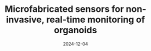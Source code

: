 ---
title: "Microfabricated sensors for non-invasive, real-time monitoring of organoids"
authors: 'Kim, Yoojeong and Chica-Carrillo, Erick Christian and Lee, Hyunjoo Jenny*'
collection: publications
#redirect_to: https://doi.org/10.1186/s40486-024-00216-y
category: reviews
permalink: /publication/2025-06-08-reviewBMM-1
#excerpt: 'Review on recent advances in real-time, in situ biosensing technologies, including microelectrode arrays for electrophysiological recordings, chemical sensors for biochemical detection, and strain sensors for monitoring mechanical properties'
date: 2024-12-04
venue: 'Micro and Nano Syst Lett'
paperurl: https://doi.org/10.1186/s40486-024-00216-y
volume: '12'
issue: '1'
pages: '26'
cofirst: true
cofirstnumber: 2
header:
  teaser: /images/image-alignment-300x200.jpg
---